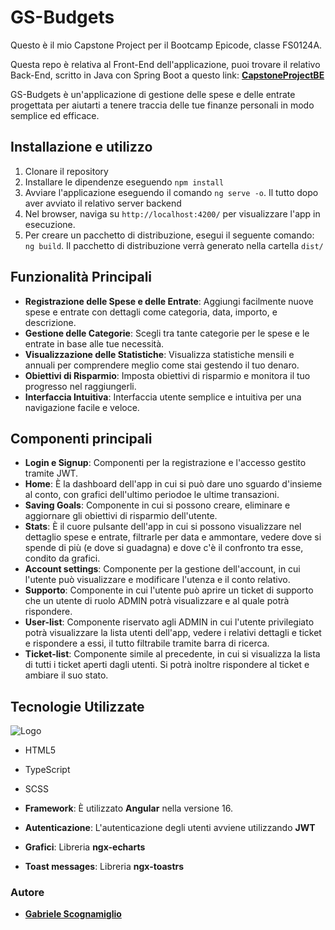 # GS-Budgets

Questo è il mio Capstone Project per il Bootcamp Epicode, classe FS0124A.

Questa repo è relativa al Front-End dell'applicazione, puoi trovare il relativo Back-End, scritto in Java con Spring Boot a questo link: [**CapstoneProjectBE**](https://github.com/GabScognamiglio/CapstoneProject) 

GS-Budgets è un'applicazione di gestione delle spese e delle entrate progettata per aiutarti a tenere traccia delle tue finanze personali in modo semplice ed efficace.


## Installazione e utilizzo

1. Clonare il repository
2. Installare le dipendenze eseguendo `npm install`
3. Avviare l'applicazione eseguendo il comando `ng serve -o`. Il tutto dopo aver avviato il relativo server backend
4. Nel browser, naviga su `http://localhost:4200/` per visualizzare l'app in esecuzione.
5. Per creare un pacchetto di distribuzione, esegui il seguente comando: `ng build`. Il pacchetto di distribuzione verrà generato nella cartella `dist/`

## Funzionalità Principali

- **Registrazione delle Spese e delle Entrate**: Aggiungi facilmente nuove spese e entrate con dettagli come categoria, data, importo, e descrizione.
- **Gestione delle Categorie**: Scegli tra tante categorie per le spese e le entrate in base alle tue necessità.
- **Visualizzazione delle Statistiche**: Visualizza statistiche mensili e annuali per comprendere meglio come stai gestendo il tuo denaro.
- **Obiettivi di Risparmio**: Imposta obiettivi di risparmio e monitora il tuo progresso nel raggiungerli.
- **Interfaccia Intuitiva**: Interfaccia utente semplice e intuitiva per una navigazione facile e veloce.

## Componenti principali

- **Login e Signup**: Componenti per la registrazione e l'accesso gestito tramite JWT.
- **Home**: È la dashboard dell'app in cui si può dare uno sguardo d'insieme al conto, con grafici dell'ultimo periodoe le ultime transazioni.
- **Saving Goals**: Componente in cui si possono creare, eliminare e aggiornare gli obiettivi di risparmio dell'utente.
- **Stats**: È il cuore pulsante dell'app in cui si possono visualizzare nel dettaglio spese e entrate, filtrarle per data e ammontare, vedere dove si spende di più (e dove si guadagna) e dove c'è il confronto tra esse, condito da grafici.
- **Account settings**: Componente per la gestione dell'account, in cui l'utente può visualizzare e modificare l'utenza e il conto relativo.
- **Supporto**: Componente in cui l'utente può aprire un ticket di supporto che un utente di ruolo ADMIN potrà visualizzare e al quale potrà rispondere.
- **User-list**: Componente riservato agli ADMIN in cui l'utente privilegiato potrà visualizzare la lista utenti dell'app, vedere i relativi dettagli e ticket e rispondere a essi, il tutto filtrabile tramite barra di ricerca.
- **Ticket-list**: Componente simile al precedente, in cui si visualizza la lista di tutti i ticket aperti dagli utenti. Si potrà inoltre rispondere al ticket e ambiare il suo stato.


## Tecnologie Utilizzate

  
   ![Logo](https://skillicons.dev/icons?i=html,ts,scss)

-  HTML5
- TypeScript
- SCSS

- **Framework**: È utilizzato **Angular** nella versione 16. 
- **Autenticazione**: L'autenticazione degli utenti avviene utilizzando **JWT**
- **Grafici**: Libreria **ngx-echarts**
- **Toast messages**: Libreria **ngx-toastrs**

### Autore

- [**Gabriele Scognamiglio**](https://github.com/GabScognamiglio) 